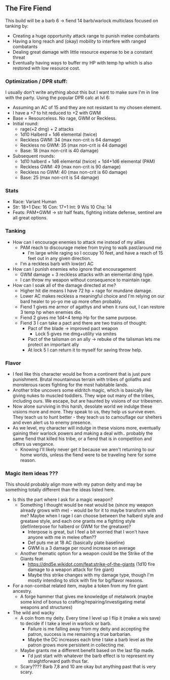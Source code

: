 ## The Fire Fiend
This build will be a barb 6 -> fiend 14 barb/warlock multiclass focused on tanking by:
- Creating a huge opportunity attack range to punish melee combatants
- Having a long reach and (okay) mobility to interfere with ranged combatants
- Dealing great damage with little resource expense to be a constant threat 
- Eventually having ways to buffer my HP with temp hp which is also restored with low resource cost.

### Optimization / DPR stuff:
I usually don't write anything about this but I want to make sure I'm in line with the party. Using the popular DPR calc at lvl 6:
- Assuming an AC of 15 and they are not resistant to my chosen element.
- I have a +7 to hit reduced to +2 with GWM
- Base = Resourceless. No rage, GWM or Reckless.
- Initial round:
    - rage(+2 dmg) + 2 attacks
    - 1d10 Halberd + 1d6 elemental (twice)
    - Reckless GWM: 34 (max non-crit is 64 damage)
    - Reckless no GWM: 35 (max non-crit is 44 damage)
    - Base: 18 (max non-crit is 40 damage)
- Subsequent rounds: 
    - 1d10 halberd + 1d6 elemental (twice) + 1d4+1d6 elemental (PAM)
    - Reckless GWM: 49 (max non-crit is 90 damage)
    - Reckless no GWM: 40 (max non-crit is 60 damage)
    - Base: 25 (max non-crit is 54 damage)

### Stats
- Race: Variant Human
- Str: 18+1 Dex: 16 Con: 17+1 Int: 9 Wis 10 Cha: 14
- Feats: PAM+GWM -> str half feats, fighting initiate defense, sentinel are all great options.

### Tanking
- How can I encourage enemies to attack me instead of my allies
    - PAM reach to discourage melee from trying to walk past/around me
        - I'm large while raging so I occupy 10 feet, and have a reach of 15 feet out in any given direction.
    - I'm a reckless barb with low(er) AC
- How can I punish enemies who ignore that encouragement
    - GWM damage + 3 reckless attacks with an elemental dmg type.
    - I can throw my weapon without consequence to maintain rage.
- How can I soak all of the damage directed at me?
    - Higher hit die means I have 72 hp + rage for mundane damage.
    - Lower AC makes reckless a meaningful choice and I'm relying on our bard healer to yo-yo me up more often probably.
    - Fiend 1 gives me armor of agathys and when it runs out, I can restore 3 temp hp when enemies die.
    - Fiend 2 gives me 1d4+4 temp Hp for the same purpose.
    - Fiend 3 I can take a pact and there are two trains of thought:
        - Pact of the blade -> improved pact weapon
            - Lock 5 gives me dmg+utility via smites
        - Pact of the talisman on an ally -> rebuke of the talisman lets me protect an important ally
        - At lock 5 I can return it to myself for saving throw help.

### Flavor
- I feel like this character would be from a continent that is just pure punishment. Brutal mountainous terrain with tribes of goliaths and monsterous races fighting for the most habitable lands.
- Another tribe uncovers some eldritch magic, which is basically like giving nukes to muscled toddlers. They wipe out many of the tribes, including ours. We escape, but are haunted by visions of our tribesmen.
- Now alone surviving in this harsh, desolate world we indulge these visions more and more. They speak to us, they help us survive even. They teach us to hunt better - they teach us to camouflage our shelters and even alert us to enemy presence.
- As we level, my character will indulge in these visions more, eventually gaining their warlock powers and making a deal with.. probably the same fiend that killed his tribe, or a fiend that is in competition and offers us vengance.
    - Knowing I'll likely never get it because we aren't returning to our home worlds, unless the fiend were to be traveling here for some reason.

### Magic item ideas ???
This should probably align more with my patron deity and may be something totally different than the ideas listed here.

- Is this the part where I ask for a magic weapon?
    - Something I thought would be neat would be (since my weapon already grows with me) - would be for it to maybe transform with me? Maybe when I rage I can choose between the halberd style and greataxe style, and each one grants me a fighting style (def/interpose for halberd or GWM for the greataxe)?
        - Interpose is great, but I feel a bit worried that I won't have anyone with me in melee often??
        - Def puts me at 18 AC (basically plate baseline)
        - GWM is a 3 damage per round increase on average
    - Another thematic option for a weapon could be the Strike of the Giants feat
        - https://dnd5e.wikidot.com/feat:strike-of-the-giants (1d10 fire damage to a weapon attack for fire giant)
        - Maybe this strike changes with my damage type, though I'm mostly intending to stick with fire for bg/flavor reasons.
- For a non-combat related item, maybe a token from my fire giant ancestry.
    - A forge hammer that gives me knowledge of metalwork (maybe some kind of bonus to crafting/repairing/investigating metal weapons and structures)
- The wild and wacky
    - A coin from my deity. Every time I level up I flip it (make a wis save) to decide if I take a level in warlock or barb.
        - Failure is me falling away from my deity and accepting the patron, success is me remaining a true barbarian.
        - Maybe the DC increases each time I take a barb level as the patron grows more persistent in collecting me.
    - Maybe grants me a different benefit based on the last flip made.
        - I'd just start with whatever the barb effect is to represent my straightforward path thus far.
    - Scary???? Barb 7,8 and 10 are okay but anything past that is very scary.